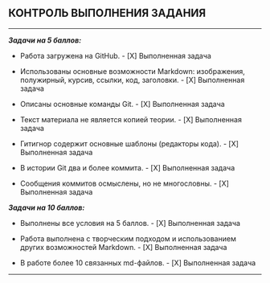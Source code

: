 ## КОНТРОЛЬ ВЫПОЛНЕНИЯ ЗАДАНИЯ
---
***Задачи на 5 баллов:***

* Работа загружена на GitHub. - [X] Выполненная задача

* Использованы основные возможности Markdown: изображения, полужирный, курсив, ссылки, код, заголовки. - [X] Выполненная задача

* Описаны основные команды Git. - [X] Выполненная задача

* Текст материала не является копией теории. - [X] Выполненная задача

* Гитигнор содержит основные шаблоны (редакторы кода). - [X] Выполненная задача

* В истории Git два и более коммита. - [X] Выполненная задача

* Сообщения коммитов осмыслены, но не многословны. - [X] Выполненная задача

***Задачи на 10 баллов:***

* Выполнены все условия на 5 баллов. - [X] Выполненная задача

* Работа выполнена с творческим подходом и использованием других возможностей Markdown. - [X] Выполненная задача

* В работе более 10 связанных md-файлов. - [X] Выполненная задача
---


